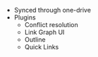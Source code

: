 * Synced through one-drive
* Plugins
  * Conflict resolution
  * Link Graph UI
  * Outline
  * Quick Links
